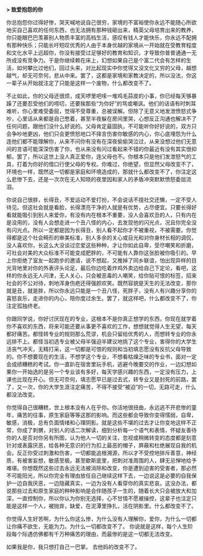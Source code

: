 **> 致爱抱怨的你**

你总抱怨你过得好惨，哭天喊地说自己很穷，家境的不富裕使你永远不能随心所欲地买自己喜欢的任何东西，也无法拥有那种钱砸出来，精英父母培育出来的教养，你只能眼巴巴羡慕别人物质丰富的高档生活，感叹有钱人才能快乐，你永远不配拥有那种快乐；只能长吁短叹优秀的人由于本身优越的家境从一开始就在受教育程度和文化水平上远超你，你没有接受过足够好的教育和知识，才导致你普普通通一无所成没有竞争力。于是你继续赖在床上，幻想如果自己是个富二代会有怎样的生活，如何攀比过他们，回过头来，对比起现实中你觉得又没文化又穷的父母，越想越气，却无可奈何，悲从中来。罢了，这都是家境和家教决定的，所以没法，你这一辈子从开始就注定了只能是这样一个废物，什么都改变不了。

不止如此，你的父母还很烦，成天啰里吧嗦一堆鸡毛蒜皮的小事，你已经每天够暴躁了还要忍受他们的唠叨，还要挨那些“为你好”的骂或嘲讽。他们的话语有时刺耳难听，你心里难受委屈，觉得不受尊重，总被误解。但除了无意义地发泄愤怒式争吵，心里话从来都是自己憋着，甚至半夜躲在房间里哭，心想反正沟通也解决不了任何问题，跟他们没什么好说的。父母肯定最固执，不可能听你好好说的，双方只会争吵地更凶，他们只会更愤怒地口不择言伤害你敏感的内心，你心底埋怨为什么连他们都不能理解你，从来不问你有没有在深夜偷偷哭泣过，从来没想过他们无意间的言语可能深深伤害了你，也从来没有问过看起来不错的你最近有没有其实很抑郁。罢了，所以这世上没人真正爱你，连父母也不。你根本只是他们发泄怒气的工具，打着为你好的借口行使父母的专权。你难过，你绝望，但显然父母改变不了，环境也一样，既然这一切都是家庭和环境造成的，那就什么都改变不了，你注定这么悲惨下去，还是一次次在无人知晓的夜里因和家人的矛盾冲突默默愤怒委屈流泪。

你说自己很胖，长得丑，不爱运动不爱打扮，不会说话不擅社交还懒，一定不受人待见。但这社会就是看脸，长得漂亮干净的人就是有优势，占尽便宜。只要长得好看就能吸引到别人来爱你，有没有内在根本不重要，没人会喜欢丑的人，只有内在是没用的，没有人会想走进一个丑八怪的内心，去发现他的闪光点，况且你完全没有闪光点。所以一定都是因为长得丑，别人看不起你才不被重视，不被需要。你觉得都是这个社会畸形的审美标准，别人多余的关心或目光和对你身材长相的调侃，没人喜欢你，长这么大没谈过恋爱这些种种，才让你如此自卑，受尽嘲笑和折磨，可社会对美的大众标准不可能变成肥胖的，不可能有人靠你这张脸被你吸引的。早上你拒绝了室友一起跑步的邀请，说不想起，又推掉了同乡联谊，怕出现异样的目光背地里对你的外表评头论足，最后你边吃着炸鸡外卖边给自己下定论，看吧，这样的你永远无人问津，无人关心，只会被恶毒的人嘲笑，给你贴可恨的标签，招来社会的不公对待，刺地浑身伤疤还得强颜欢笑。既然容貌是天生的无法改变，那你就是丑，就是胖，所以你永远只能是一个丑八怪，死胖子，没有人有兴趣分享你的喜怒哀乐，走进你的内心，陪你度过余生。罢了，就这样吧，什么都改变不了，你注定孤独终老。

你跟同学说，你好讨厌现在的专业，这根本不是你真正想学的东西，你现在就学着你不喜欢的东西，将来可能还要从事更不喜欢的工作，想想就觉得人生无望，每天都好痛苦。都怪转专业的规则那么荒谬，机会只留给优秀的人，而想转专业的你永远排不上。都怪当初选专业被父母半强迫半建议地挑了这个专业，害得你的大学生活丧气冲天，无精打采，这一切都是可恨的规则和当初填志愿没有反抗父母导致的。你不想要现在的生活，不想学这个专业，不想看枯燥乏味的专业书，面对一定会成绩糟糕的考试。你一直趴在宿舍里玩手机，逃避今晚要交的作业，一边幻想如果你一开始选的是另一个专业该有多好，每天学感兴趣的东西，一定没有压力，上课也比现在开心。但无可奈何，填志愿早已是过去式，转专业又是封死的前路，罢了，又一次，你的大学生涯注定痛苦，不得不接受“被迫”的一切，无路可走，什么都没法改变。

你觉得自己很糟糕，世上根本没有人在乎你。你活地很扭曲，永远逃不开悲惨的童年，痛苦的往事，原生家庭等等这那的影响。而这些都会导致你变得懦弱，自卑，敏感，消极，总有负面情绪和心理阴影。就是这些不堪的过去才让你变地这样不正常，你成了刺猬，对别人的话二次解读，细到分析每一个语气和表情，怀疑友善待你的人是否对你另有所图，认为他人一切的关注，忽视或稍微转变的态度都是刻意针对或表露厌恶，给各种无意识的行为扣上最恶的帽子，屏蔽和杜绝展现自我的机会。反正你受过刺激和伤害，一切都能追根溯源，所以才不受控地排斥善意，神经质，有被害妄想，敏感至极。甚至歇斯底里，把刺对准周围的人，肆无忌惮地给予难堪。你想既然这些过去永远无法被消除和改变，你是遭到迫害的受害者，那必然不可能阳光，所以你完全有理由放任自己继续这样下去，一边说这是必要的自我保护一边自我厌恶，一边隐藏真实，一边为没有人看穿你的真实悲哀。这没办法，都说那些过去和原生家庭的种种影响是会伴随孩子一生的，随着长大只会被放大和加深，一直控制你，所以你认为你别无选择，心不甘情不愿被操控，这辈子也注定只能是这样一个人，被抛弃，缺爱，在泥潭里挣扎，活在阴影里。什么都改变不了。

你觉得人生好苦啊，为什么你这么惨，为什么没有人理解你，爱你，为什么一切都让你痛不欲生，无能为力。为什么一切都改变不了。
你说就是这样，每个人生阶段每个际遇仿佛都有千万种痛苦的理由，而最惨的是这一切都无法改变。

如果我是你，我只想打自己一巴掌。
去他妈的改变不了。

<!-- ##{"timestamp":1599494400}##-->